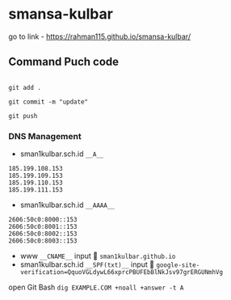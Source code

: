 # smansa-kulbar

go to link - <https://rahman115.github.io/smansa-kulbar/>

## Command Puch code

```git init

git add .

git commit -m "update"

git push

```

### DNS Management

- sman1kulbar.sch.id `__A__`

```
185.199.108.153
185.199.109.153
185.199.110.153
185.199.111.153
```

- sman1kulbar.sch.id `__AAAA__`

```
2606:50c0:8000::153
2606:50c0:8001::153
2606:50c0:8002::153
2606:50c0:8003::153
```

- www `__CNAME__` input 🔸 `sman1kulbar.github.io`
- sman1kulbar.sch.id `__SPF(txt)__` input 🔸 `google-site-verification=QquoVGLdywL66xprcPBUFEbBlNkJsv97grERGUNmhVg`

open Git Bash
``
dig EXAMPLE.COM +noall +answer -t A
``
